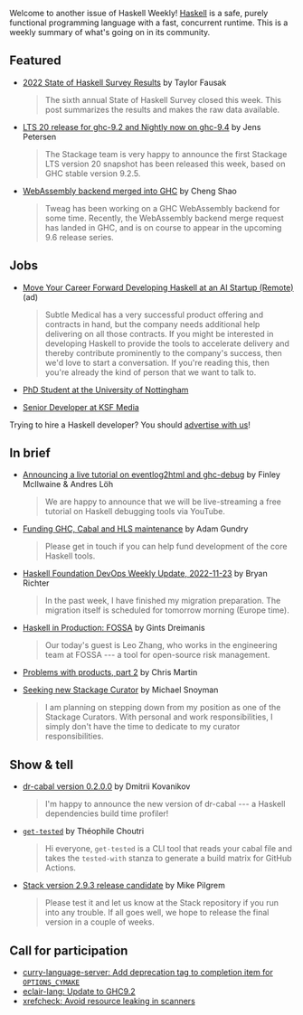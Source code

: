 Welcome to another issue of Haskell Weekly!
[Haskell](https://www.haskell.org) is a safe, purely functional programming language with a fast, concurrent runtime.
This is a weekly summary of what's going on in its community.

## Featured

- [2022 State of Haskell Survey Results](https://taylor.fausak.me/2022/11/18/haskell-survey-results/) by Taylor Fausak
  > The sixth annual State of Haskell Survey closed this week. This post summarizes the results and makes the raw data available.

- [LTS 20 release for ghc-9.2 and Nightly now on ghc-9.4](https://www.stackage.org/blog/2022/11/announce-lts-20-nightly-ghc9.4) by Jens Petersen
  > The Stackage team is very happy to announce the first Stackage LTS version 20 snapshot has been released this week, based on GHC stable version 9.2.5.

- [WebAssembly backend merged into GHC](https://www.tweag.io/blog/2022-11-22-wasm-backend-merged-in-ghc/) by Cheng Shao
  > Tweag has been working on a GHC WebAssembly backend for some time. Recently, the WebAssembly backend merge request has landed in GHC, and is on course to appear in the upcoming 9.6 release series.

## Jobs

<!-- Runs from 2022-11-17 to 2022-12-08. -->
- [Move Your Career Forward Developing Haskell at an AI Startup (Remote)](https://bit.ly/subtle-haskell) (ad)
  > Subtle Medical has a very successful product offering and contracts in hand, but the company needs additional help delivering on all those contracts. If you might be interested in developing Haskell to provide the tools to accelerate delivery and thereby contribute prominently to the company's success, then we'd love to start a conversation. If you're reading this, then you're already the kind of person that we want to talk to.

- [PhD Student at the University of Nottingham](http://www.cs.nott.ac.uk/~pszgmh/phd-advert.txt)

- [Senior Developer at KSF Media](https://np.reddit.com/r/haskell/comments/z2pupj/ksf_media_ab_hiring_senior_developer_in_helsinki/)

Trying to hire a Haskell developer?
You should [advertise with us](https://haskellweekly.news/advertising.html)!

## In brief

- [Announcing a live tutorial on eventlog2html and ghc-debug](https://well-typed.com/blog/2022/11/livestream-eventlog2html-ghc-debug/) by Finley McIlwaine & Andres Löh
  >We are happy to announce that we will be live-streaming a free tutorial on Haskell debugging tools via YouTube.

- [Funding GHC, Cabal and HLS maintenance](https://well-typed.com/blog/2022/11/funding-ghc-maintenance/) by Adam Gundry
  > Please get in touch if you can help fund development of the core Haskell tools.

- [Haskell Foundation DevOps Weekly Update, 2022-11-23](https://discourse.haskell.org/t/haskell-foundation-devops-weekly-update-2022-11-23/5348?u=taylorfausak) by Bryan Richter
  > In the past week, I have finished my migration preparation. The migration itself is scheduled for tomorrow morning (Europe time).

- [Haskell in Production: FOSSA](https://serokell.io/blog/haskell-in-production-fossa) by Gints Dreimanis
  > Our today's guest is Leo Zhang, who works in the engineering team at FOSSA --- a tool for open-source risk management.

- [Problems with products, part 2](https://chris-martin.org/2022/problems-products-2) by Chris Martin

- [Seeking new Stackage Curator](https://www.snoyman.com/blog/seeking-new-stackage-curator/) by Michael Snoyman
  > I am planning on stepping down from my position as one of the Stackage Curators. With personal and work responsibilities, I simply don't have the time to dedicate to my curator responsibilities.

## Show & tell

- [dr-cabal version 0.2.0.0](https://np.reddit.com/r/haskell/comments/z0wmxr/drcabal_v0200_interactive_output_critical_path/) by Dmitrii Kovanikov
  > I'm happy to announce the new version of dr-cabal --- a Haskell dependencies build time profiler!

- [`get-tested`](https://np.reddit.com/r/haskell/comments/yzc5jb/ann_gettested_a_tool_to_generate_a_build_matrix/) by Théophile Choutri
  > Hi everyone, `get-tested` is a CLI tool that reads your cabal file and takes the `tested-with` stanza to generate a build matrix for GitHub Actions.

- [Stack version 2.9.3 release candidate](https://discourse.haskell.org/t/ann-first-release-candidate-for-stack-2-9-3/5345?u=taylorfausak) by Mike Pilgrem
  > Please test it and let us know at the Stack repository if you run into any trouble. If all goes well, we hope to release the final version in a couple of weeks.

## Call for participation

- [curry-language-server: Add deprecation tag to completion item for `OPTIONS_CYMAKE`](https://github.com/fwcd/curry-language-server/issues/49)
- [eclair-lang: Update to GHC9.2](https://github.com/luc-tielen/eclair-lang/issues/90)
- [xrefcheck: Avoid resource leaking in scanners](https://github.com/serokell/xrefcheck/issues/220)
